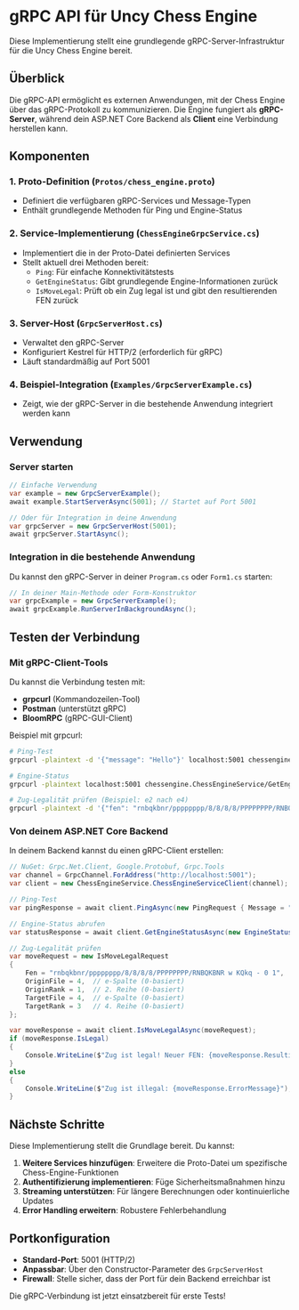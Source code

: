 # gRPC API für Uncy Chess Engine

Diese Implementierung stellt eine grundlegende gRPC-Server-Infrastruktur für die Uncy Chess Engine bereit.

## Überblick

Die gRPC-API ermöglicht es externen Anwendungen, mit der Chess Engine über das gRPC-Protokoll zu kommunizieren. Die Engine fungiert als **gRPC-Server**, während dein ASP.NET Core Backend als **Client** eine Verbindung herstellen kann.

## Komponenten

### 1. Proto-Definition (`Protos/chess_engine.proto`)

- Definiert die verfügbaren gRPC-Services und Message-Typen
- Enthält grundlegende Methoden für Ping und Engine-Status

### 2. Service-Implementierung (`ChessEngineGrpcService.cs`)

- Implementiert die in der Proto-Datei definierten Services
- Stellt aktuell drei Methoden bereit:
  - `Ping`: Für einfache Konnektivitätstests
  - `GetEngineStatus`: Gibt grundlegende Engine-Informationen zurück
  - `IsMoveLegal`: Prüft ob ein Zug legal ist und gibt den resultierenden FEN zurück

### 3. Server-Host (`GrpcServerHost.cs`)

- Verwaltet den gRPC-Server
- Konfiguriert Kestrel für HTTP/2 (erforderlich für gRPC)
- Läuft standardmäßig auf Port 5001

### 4. Beispiel-Integration (`Examples/GrpcServerExample.cs`)

- Zeigt, wie der gRPC-Server in die bestehende Anwendung integriert werden kann

## Verwendung

### Server starten

```csharp
// Einfache Verwendung
var example = new GrpcServerExample();
await example.StartServerAsync(5001); // Startet auf Port 5001

// Oder für Integration in deine Anwendung
var grpcServer = new GrpcServerHost(5001);
await grpcServer.StartAsync();
```

### Integration in die bestehende Anwendung

Du kannst den gRPC-Server in deiner `Program.cs` oder `Form1.cs` starten:

```csharp
// In deiner Main-Methode oder Form-Konstruktor
var grpcExample = new GrpcServerExample();
await grpcExample.RunServerInBackgroundAsync();
```

## Testen der Verbindung

### Mit gRPC-Client-Tools

Du kannst die Verbindung testen mit:

- **grpcurl** (Kommandozeilen-Tool)
- **Postman** (unterstützt gRPC)
- **BloomRPC** (gRPC-GUI-Client)

Beispiel mit grpcurl:

```bash
# Ping-Test
grpcurl -plaintext -d '{"message": "Hello"}' localhost:5001 chessengine.ChessEngineService/Ping

# Engine-Status
grpcurl -plaintext localhost:5001 chessengine.ChessEngineService/GetEngineStatus

# Zug-Legalität prüfen (Beispiel: e2 nach e4)
grpcurl -plaintext -d '{"fen": "rnbqkbnr/pppppppp/8/8/8/8/PPPPPPPP/RNBQKBNR w KQkq - 0 1", "origin_file": 4, "origin_rank": 1, "target_file": 4, "target_rank": 3}' localhost:5001 chessengine.ChessEngineService/IsMoveLegal
```

### Von deinem ASP.NET Core Backend

In deinem Backend kannst du einen gRPC-Client erstellen:

```csharp
// NuGet: Grpc.Net.Client, Google.Protobuf, Grpc.Tools
var channel = GrpcChannel.ForAddress("http://localhost:5001");
var client = new ChessEngineService.ChessEngineServiceClient(channel);

// Ping-Test
var pingResponse = await client.PingAsync(new PingRequest { Message = "Test" });

// Engine-Status abrufen
var statusResponse = await client.GetEngineStatusAsync(new EngineStatusRequest());

// Zug-Legalität prüfen
var moveRequest = new IsMoveLegalRequest
{
    Fen = "rnbqkbnr/pppppppp/8/8/8/8/PPPPPPPP/RNBQKBNR w KQkq - 0 1",
    OriginFile = 4,  // e-Spalte (0-basiert)
    OriginRank = 1,  // 2. Reihe (0-basiert)
    TargetFile = 4,  // e-Spalte (0-basiert)
    TargetRank = 3   // 4. Reihe (0-basiert)
};

var moveResponse = await client.IsMoveLegalAsync(moveRequest);
if (moveResponse.IsLegal)
{
    Console.WriteLine($"Zug ist legal! Neuer FEN: {moveResponse.ResultingFen}");
}
else
{
    Console.WriteLine($"Zug ist illegal: {moveResponse.ErrorMessage}");
}
```

## Nächste Schritte

Diese Implementierung stellt die Grundlage bereit. Du kannst:

1. **Weitere Services hinzufügen**: Erweitere die Proto-Datei um spezifische Chess-Engine-Funktionen
2. **Authentifizierung implementieren**: Füge Sicherheitsmaßnahmen hinzu
3. **Streaming unterstützen**: Für längere Berechnungen oder kontinuierliche Updates
4. **Error Handling erweitern**: Robustere Fehlerbehandlung

## Portkonfiguration

- **Standard-Port**: 5001 (HTTP/2)
- **Anpassbar**: Über den Constructor-Parameter des `GrpcServerHost`
- **Firewall**: Stelle sicher, dass der Port für dein Backend erreichbar ist

Die gRPC-Verbindung ist jetzt einsatzbereit für erste Tests!
